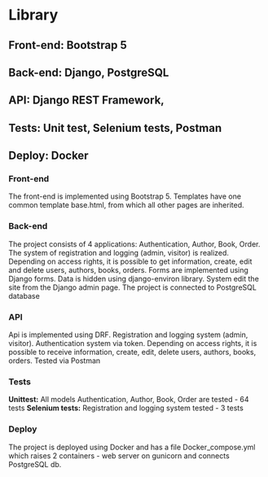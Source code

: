 # Library
## Front-end: Bootstrap 5
## Back-end: Django, PostgreSQL
## API: Django REST Framework,
## Tests: Unit test, Selenium tests, Postman
## Deploy: Docker 

### Front-end
The front-end is implemented using Bootstrap 5. Templates have one common template base.html, from which all other pages are inherited.
### Back-end
The project consists of 4 applications: Authentication, Author, Book, Order. The system of registration and logging (admin, visitor) is realized. Depending on access rights, it is possible to get information, create, edit and delete users, authors, books, orders.
Forms are implemented using Django forms. Data is hidden using django-environ library.
System edit the site from the Django admin page. The project is connected to PostgreSQL database
### API
Api is implemented using DRF. Registration and logging system (admin, visitor). Authentication system via token. Depending on access rights, it is possible to receive information, create, edit, delete users, authors, books, orders. Tested via Postman
### Tests
**Unittest:** All models Authentication, Author, Book, Order are tested - 64 tests
**Selenium tests:** Registration and logging system tested - 3 tests
### Deploy
The project is deployed using Docker and has a file Docker_compose.yml which raises 2 containers - web server on gunicorn and connects PostgreSQL db.